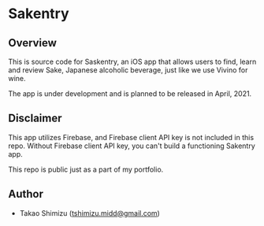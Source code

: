 # Sakentry
## Overview
This is source code for Saskentry, an iOS app that allows users to find, learn and review Sake, Japanese alcoholic beverage, just like we use Vivino for wine.

The app is under development and is planned to be released in April, 2021.

## Disclaimer
This app utilizes Firebase, and Firebase client API key is not included in this repo.
Without Firebase client API key, you can't build a functioning Sakentry app.

This repo is public just as a part of my portfolio.

## Author
- Takao Shimizu (tshimizu.midd@gmail.com)
